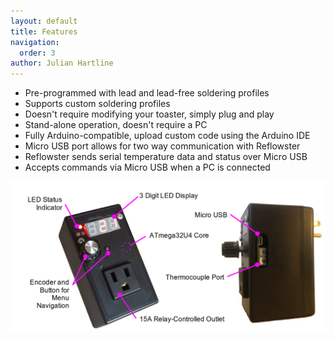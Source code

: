 ```yaml
---
layout: default
title: Features
navigation:
  order: 3
author: Julian Hartline
---
```


<ul>
<li>Pre-programmed with lead and lead-free soldering profiles
<li>Supports custom soldering profiles
<li>Doesn't require modifying your toaster, simply plug and play 
<li>Stand-alone operation, doesn't require a PC
<li>Fully Arduino-compatible, upload custom code using the Arduino IDE 
<li>Micro USB port allows for two way communication with Reflowster
<li>Reflowster sends serial temperature data and status over Micro USB
<li>Accepts commands via Micro USB when a PC is connected
</ul>

<img src="/resources/images/annotated_reflowster.png" class="showcase"/>